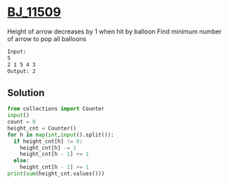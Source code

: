 # [BJ_11509](https://acmicpc.net/problem/11509)

Height of arrow decreases by 1 when hit by balloon
Find minimum number of arrow to pop all balloons

```txt
Input:
5
2 1 5 4 3
Output: 2
```

## Solution

```py
from collections import Counter
input()
count = 0
height_cnt = Counter()
for h in map(int,input().split()):
  if height_cnt[h] != 0:
    height_cnt[h] -= 1
    height_cnt[h - 1] += 1
  else:
    height_cnt[h - 1] += 1
print(sum(height_cnt.values()))
```
